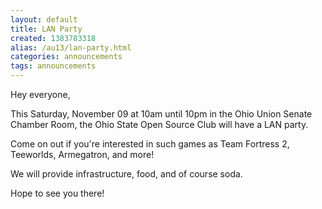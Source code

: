 ```yaml
---
layout: default
title: LAN Party
created: 1383783318
alias: /au13/lan-party.html
categories: announcements
tags: announcements
---
```

Hey everyone,

This Saturday, November 09 at 10am until 10pm in the Ohio Union Senate Chamber Room, the Ohio State Open Source Club will have a LAN party.

Come on out if you're interested in such games as Team Fortress 2, Teeworlds, Armegatron, and more!

We will provide infrastructure, food, and of course soda.

Hope to see you there!
